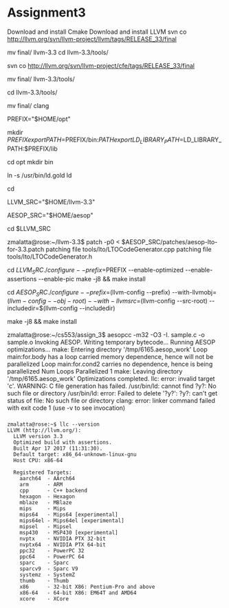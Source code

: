 # Assignment3
Download and install Cmake
Download and install LLVM
svn co http://llvm.org/svn/llvm-project/llvm/tags/RELEASE_33/final

mv final/ llvm-3.3
cd llvm-3.3/tools/


svn co http://llvm.org/svn/llvm-project/cfe/tags/RELEASE_33/final

mv final/ llvm-3.3/tools/

cd llvm-3.3/tools/

mv final/ clang


PREFIX="$HOME/opt"


mkdir $PREFIX
export PATH=$PREFIX/bin:$PATH
export LD_LIBRARY_PATH=$LD_LIBRARY_PATH:$PREFIX/lib


cd opt
mkdir bin


ln -s /usr/bin/ld.gold ld 

cd


LLVM_SRC="$HOME/llvm-3.3"

AESOP_SRC="$HOME/aesop"


cd $LLVM_SRC

zmalatta@rose:~/llvm-3.3$ patch -p0 < $AESOP_SRC/patches/aesop-lto-for-3.3.patch
patching file tools/lto/LTOCodeGenerator.cpp
patching file tools/lto/LTOCodeGenerator.h


cd $LLVM_SRC
./configure --prefix=$PREFIX --enable-optimized --enable-assertions --enable-pic 
make -j8 && make install



 cd $AESOP_SRC
  ./configure --prefix=$(llvm-config --prefix) --with-llvmobj=$(llvm-config --obj-root) --with-llvmsrc=$(llvm-config --src-root) --includedir=$(llvm-config --includedir)
     
  make -j8 && make install


  zmalatta@rose:~/cs553/assign_3$ aesopcc -m32 -O3 -I. sample.c -o sample.o
Invoking AESOP.
	Writing temporary bytecode...
	Running AESOP optimizations...
make: Entering directory '/tmp/6165.aesop_work'
	 Loop main:for.body has a loop carried memory dependence, hence will not be parallelized 
	 Loop main:for.cond2 carries no dependence, hence is being parallelized 
	Num Loops Parallelized 1
make: Leaving directory '/tmp/6165.aesop_work'
	Optimizations completed.
llc: error: invalid target 'c'.
WARNING: C file generation has failed.
/usr/bin/ld: cannot find ?y?: No such file or directory
/usr/bin/ld: error: Failed to delete '?y?': ?y?: can't get status of file: No such file or directory
clang: error: linker command failed with exit code 1 (use -v to see invocation)



### 
```
zmalatta@rose:~$ llc --version
LLVM (http://llvm.org/):
  LLVM version 3.3
  Optimized build with assertions.
  Built Apr 17 2017 (11:31:30).
  Default target: x86_64-unknown-linux-gnu
  Host CPU: x86-64

  Registered Targets:
    aarch64  - AArch64
    arm      - ARM
    cpp      - C++ backend
    hexagon  - Hexagon
    mblaze   - MBlaze
    mips     - Mips
    mips64   - Mips64 [experimental]
    mips64el - Mips64el [experimental]
    mipsel   - Mipsel
    msp430   - MSP430 [experimental]
    nvptx    - NVIDIA PTX 32-bit
    nvptx64  - NVIDIA PTX 64-bit
    ppc32    - PowerPC 32
    ppc64    - PowerPC 64
    sparc    - Sparc
    sparcv9  - Sparc V9
    systemz  - SystemZ
    thumb    - Thumb
    x86      - 32-bit X86: Pentium-Pro and above
    x86-64   - 64-bit X86: EM64T and AMD64
    xcore    - XCore
```
